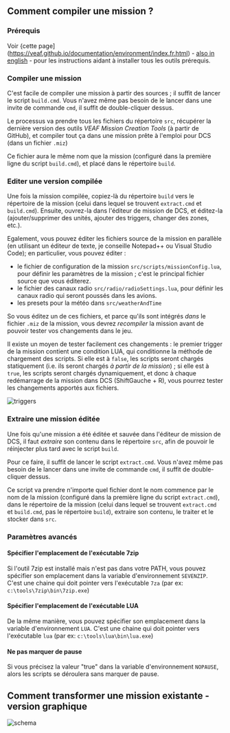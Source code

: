
## Comment compiler une mission ?

### Prérequis

Voir {cette page](https://veaf.github.io/documentation/environment/index.fr.html) - [also in english](https://veaf.github.io/documentation/environment/) - pour les instructions aidant à installer tous les outils prérequis.

### Compiler une mission

C'est facile de compiler une mission à partir des sources ; il suffit de lancer le script `build.cmd`. Vous n'avez même pas besoin de le lancer dans une invite de commande `cmd`, il suffit de double-cliquer dessus.

Le processus va prendre tous les fichiers du répertoire `src`, récupérer la dernière version des outils *VEAF Mission Creation Tools* (à partir de GitHub), et compiler tout ça dans une mission prête à l'emploi pour DCS (dans un fichier `.miz`)

Ce fichier aura le même nom que la mission (configuré dans la première ligne du script `build.cmd`), et placé dans le répertoire `build`.

### Editer une version compilée

Une fois la mission compilée, copiez-là du répertoire `build` vers le répertoire de la mission (celui dans lequel se trouvent `extract.cmd` et `build.cmd`). Ensuite, ouvrez-la dans l'éditeur de mission de DCS, et éditez-la (ajouter/supprimer des unités, ajouter des triggers, changer des zones, etc.).

Egalement, vous pouvez éditer les fichiers source de la mission en parallèle (en utilisant un éditeur de texte, je conseille Notepad++ ou Visual Studio Code); en particulier, vous pouvez éditer :

- le fichier de configuration de la mission `src/scripts/missionConfig.lua`, pour définir les paramètres de la mission ; c'est le principal fichier source que vous éditerez.
- le fichier des canaux radio `src/radio/radioSettings.lua`, pour définir les canaux radio qui seront poussés dans les avions.
- les presets pour la météo dans `src/weatherAndTime`

So vous éditez un de ces fichiers, et parce qu'ils sont intégrés *dans* le fichier `.miz` de la mission, vous devrez *recompiler* la mission avant de pouvoir tester vos changements dans le jeu.

Il existe un moyen de tester facilement ces changements : le premier trigger de la mission contient une condition LUA, qui conditionne la méthode de chargement des scripts. Si elle est à `false`, les scripts seront chargés statiquement (i.e. ils seront chargés *à partir de la mission*) ; si elle est à `true`, les scripts seront chargés dynamiquement, et donc à chaque redémarrage de la mission dans DCS (ShiftGauche + R), vous pourrez tester les changements apportés aux fichiers.

![triggers](https://user-images.githubusercontent.com/172286/109670752-bac72180-7b73-11eb-9d20-cadd84bff1a5.jpg)

### Extraire une mission éditée

Une fois qu'une mission a été éditée et sauvée dans l'éditeur de mission de DCS, il faut *extraire* son contenu dans le répertoire `src`, afin de pouvoir le réinjecter plus tard avec le script `build`.

Pour ce faire, il suffit de lancer le script `extract.cmd`. Vous n'avez même pas besoin de le lancer dans une invite de commande `cmd`, il suffit de double-cliquer dessus.

Ce script va prendre n'importe quel fichier dont le nom commence par le nom de la mission (configuré dans la première ligne du script `extract.cmd`), dans le répertoire de la mission (celui dans lequel se trouvent `extract.cmd` et `build.cmd`, pas le répertoire `build`), extraire son contenu, le traiter et le stocker dans `src`.

### Paramètres avancés

#### Spécifier l'emplacement de l'exécutable 7zip

Si l'outil 7zip est installé mais n'est pas dans votre PATH, vous pouvez spécifier son emplacement dans la variable d'environnement `SEVENZIP`. C'est une chaine qui doit pointer vers l'exécutable `7za` (par ex: `c:\tools\7zip\bin\7zip.exe`)

#### Spécifier l'emplacement de l'exécutable LUA

De la même manière, vous pouvez spécifier son emplacement dans la variable d'environnement `LUA`. C'est une chaine qui doit pointer vers l'exécutable `lua` (par ex: `c:\tools\lua\bin\lua.exe`)

#### Ne pas marquer de pause

Si vous précisez la valeur "true" dans la variable d'environnement `NOPAUSE`, alors les scripts se déroulera sans marquer de pause.

## Comment transformer une mission existante - version graphique

![schema](https://user-images.githubusercontent.com/172286/109006666-9a96ee80-76ab-11eb-871c-a77a1ffa4fd9.jpg)
